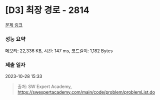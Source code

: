 # [D3] 최장 경로 - 2814 

[문제 링크](https://swexpertacademy.com/main/code/problem/problemDetail.do?contestProbId=AV7GOPPaAeMDFAXB) 

### 성능 요약

메모리: 22,336 KB, 시간: 147 ms, 코드길이: 1,182 Bytes

### 제출 일자

2023-10-28 15:33



> 출처: SW Expert Academy, https://swexpertacademy.com/main/code/problem/problemList.do